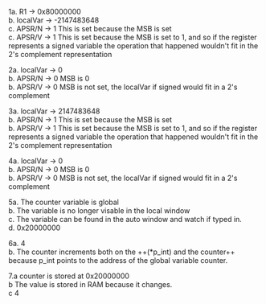 1a. R1       -> 0x80000000  
 b. localVar -> -2147483648  
 c.  APSR/N  -> 1  This is set because the MSB is set  
 c.  APSR/V  -> 1  This is set because the MSB is set to 1, and so if the register represents a signed variable the operation that happened wouldn't fit in the 2's complement representation   
  
2a. localVar -> 0  
 b. APSR/N   -> 0  MSB is 0  
 b. APSR/V   -> 0  MSB is not set, the localVar if signed would fit in a 2's complement  
   
3a. localVar -> 2147483648  
 b.  APSR/N  -> 1  This is set because the MSB is set   
 b.  APSR/V  -> 1  This is set because the MSB is set to 1, and so if the register represents a signed variable the operation that happened wouldn't fit in the 2's complement representation   
   
4a. localVar -> 0  
 b.  APSR/N  -> 0  MSB is 0  
 b.  APSR/V  -> 0  MSB is not set, the localVar if signed would fit in a 2's complement  
   
5a. The counter variable is global  
 b. The variable is no longer visable in the local window  
 c. The variable can be found in the auto window and watch if typed in.  
 d. 0x20000000  
   
6a. 4  
 b. The counter increments both on the ++(*p_int) and the counter++ because p_int points to the address of the global variable counter.  
   
7.a counter is stored at 0x20000000  
  b The value is stored in RAM because it changes.  
  c 4  
    
	